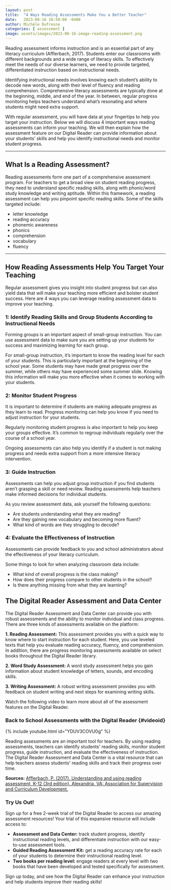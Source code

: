 ```yaml
---
layout: post
title:  "4 Ways Reading Assessments Make You a Better Teacher"
date:   2023-08-16 10:50:00 -0400
author: Michèle Dufresne
categories: [ assessment ]
image: assets/images/2023-08-16-image-reading-assessment.png
---
```


Reading assessment informs instruction and is an essential part of any literacy curriculum (Afflerbach, 2017). Students enter our classrooms with different backgrounds and a wide range of literacy skills. To effectively meet the needs of our diverse learners, we need to provide targeted, differentiated instruction based on instructional needs.

Identifying instructional needs involves knowing each student’s ability to decode new words, along with their level of fluency and reading comprehension. Comprehensive literacy assessments are typically done at the beginning, middle, and end of the year. In between, regular progress monitoring helps teachers understand what’s resonating and where students might need extra support.

With regular assessment, you will have data at your fingertips to help you target your instruction. Below we will discuss 4 important ways reading assessments can inform your teaching. We will then explain how the assessment feature on our Digital Reader can provide information about your students’ skills and help you identify instructional needs and monitor student progress.

***
## What Is a Reading Assessment?
Reading assessments form one part of a comprehensive assessment program. For teachers to get a broad view on student reading progress, they need to understand specific reading skills, along with phonic/word study knowledge and writing aptitude. Within this framework, a reading assessment can help you pinpoint specific reading skills. Some of the skills targeted include:
*	letter knowledge
*	reading accuracy
*	phonemic awareness
*	phonics
*	comprehension
*	vocabulary
*	fluency

***

## How Reading Assessments Help You Target Your Teaching
Regular assessment gives you insight into student progress but can also yield data that will make your teaching more efficient and bolster student success. Here are 4 ways you can leverage reading assessment data to improve your teaching.

### 1: Identify Reading Skills and Group Students According to Instructional Needs
Forming groups is an important aspect of small-group instruction. You can use assessment data to make sure you are setting up your students for success and maximizing learning for each group.

For small-group instruction, it’s important to know the reading level for each of your students. This is particularly important at the beginning of the school year. Some students may have made great progress over the summer, while others may have experienced some summer slide. Knowing this information will make you more effective when it comes to working with your students.

### 2: Monitor Student Progress
It is important to determine if students are making adequate progress as they learn to read. Progress monitoring can help you know if you need to adjust instruction for your students.

Regularly monitoring student progress is also important to help you keep your groups effective. It’s common to regroup individuals regularly over the course of a school year.

Ongoing assessments can also help you identify if a student is not making progress and needs extra support from a more intensive literacy intervention.

### 3: Guide Instruction
Assessments can help you adjust group instruction if you find students aren’t grasping a skill or need review. Reading assessments help teachers make informed decisions for individual students.

As you review assessment data, ask yourself the following questions:
* Are students understanding what they are reading?
* Are they gaining new vocabulary and becoming more fluent?
* What kind of words are they struggling to decode?

### 4: Evaluate the Effectiveness of Instruction
Assessments can provide feedback to you and school administrators about the effectiveness of your literacy curriculum.

Some things to look for when analyzing classroom data include:
* What kind of overall progress is the class making?
* How does their progress compare to other students in the school?
* Is there anything missing from what they are learning?

## The Digital Reader Assessment and Data Center

The Digital Reader Assessment and Data Center can provide you with robust assessments and the ability to monitor individual and class progress. There are three kinds of assessments available on the platform:

**1.	Reading Assessment:** This assessment provides you with a quick way to know where to start instruction for each student. Here, you use leveled texts that help you evaluate reading accuracy, fluency, and comprehension. In addition, there are progress monitoring assessments available on select books throughout the Digital Reader library.

**2.	Word Study Assessment:** A word study assessment helps you gain information about student knowledge of letters, sounds, and encoding skills.

**3.	Writing Assessment:** A robust writing assessment provides you with feedback on student writing and next steps for examining writing skills.

Watch the following video to learn more about all of the assessment features on the Digital Reader.
### Back to School Assessments with the Digital Reader {#videoid}
{% include youtube.html id="YDUV3COVU0g" %}

Reading assessments are an important tool for teachers. By using reading assessments, teachers can identify students' reading skills, monitor student progress, guide instruction, and evaluate the effectiveness of instruction. The Digital Reader Assessment and Data Center is a vital resource that can help teachers assess students' reading skills and track their progress over time.

**Sources:**
[Afflerbach, P. (2017). Understanding and using reading assessment, K-12 (3rd edition). Alexandria, VA: Association for Supervision and Curriculum Development.](https://www.amazon.com/Understanding-Using-Reading-Assessment-K-12/dp/1416625011)

### Try Us Out!
Sign up for a free 2-week trial of the Digital Reader to access our amazing assessment resources! Your trial of this expansive resource will include access to:

* **Assessment and Data Center:** track student progress, identify instructional reading levels, and differentiate instruction with our easy-to-use assessment tools.
* **Guided Reading Assessment Kit:** get a reading accuracy rate for each of your students to determine their instructional reading level.
* **Two books per reading level:** engage readers at every level with two books that have been developed and tested specifically for assessment.

Sign up today, and see how the Digital Reader can enhance your instruction and help students improve their reading skills!
